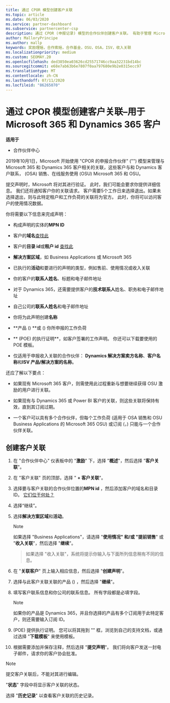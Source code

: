 ```yaml
---
title: 通过 CPOR 模型创建客户关联
ms.topic: article
ms.date: 06/03/2020
ms.service: partner-dashboard
ms.subservice: partnercenter-csp
description: 通过 CPOR (申报记录) 模型的合作伙伴创建客户关联。 有助于管理 Microsoft 365 和 Dynamics 365 客户的销售、使用情况、& 奖励。
author: MalloryPrincipe
ms.author: mallp
keywords: 奖励理赔，合作索赔，合作基金，OSU，OSA，ISV，收入关联
ms.localizationpriority: medium
ms.custom: SEOMAY.20
ms.openlocfilehash: ded3850ea03626cd25571746cc9aa32231bd14bc
ms.sourcegitcommit: e68e7ab63b6e7807f0aa797680e9b2e0315ecc97
ms.translationtype: MT
ms.contentlocale: zh-CN
ms.lasthandoff: 07/11/2020
ms.locfileid: "86265070"
---
```

# <a name="create-a-customer-association-via-the-cpor-model--use-for-microsoft-365-and-dynamics-365-customers"></a>通过 CPOR 模型创建客户关联–用于 Microsoft 365 和 Dynamics 365 客户

**适用于**

- 合作伙伴中心

2019年10月1日，Microsoft 开始使用 "CPOR 的申报合作伙伴" ("") 模型来管理与 Microsoft 365 和 Dynamics 365 客户相关的关联，这些客户与和 Dynamics 客户联系， (OSA) 销售、在线服务使用 (OSU) Microsoft 365 和 OSU。

提交声明时，Microsoft 将对其进行验证。 此时，我们可能会要求你提供详细信息。 我们还将通知客户你的关联请求。 客户需要5个工作日来选择退出。如果未选择退出，则与此特定租户和工作负荷的关联将为官方。 此时，你将可以访问客户的使用情况数据。 

你将需要以下信息来完成声明：

- 构成声明的实体的**MPN ID**

- 客户的**域名**[查找此](https://docs.microsoft.com/partner-center/find-customer-domain-name)

- 客户的**目录 id**或**租户 id** [查找此](https://docs.microsoft.com/partner-center/find-customer-domain-name)

- **解决方案区域**，如 Business Applications 或 Microsoft 365

- 已执行的**活动**和要进行的声明的类型，例如售前、使用情况或收入关联

- 你的客户的**联系人姓名**、标题和电子邮件地址

- 对于 Dynamics 365，还需要提供客户的**技术联系人**姓名、职务和电子邮件地址

- 自己公司的**联系人姓名**和电子邮件地址

- 你将为此声明创建**名称**

- **产品 () **或 () 你所申报的工作负荷

- ** (POE) 的执行证明**，如客户签署的工作声明。 你还可以下载要使用的 POE 模板。

- 仅适用于申报收入关联的合作伙伴： **Dynamics 解决方案卖方名称**、**客户名称**和**ISV 产品/解决方案的名称**。 

还应了解以下要点：

- 如果现有 Microsoft 365 客户，则需使用此过程重新与想要继续获得 OSU 激励的用户进行关联。

- 如果现有与 Dynamics 365 或 Power BI 客户的关联，则这些关联将保持有效，直到其订阅过期。

- 一个客户可以具有多个合作伙伴，但每个工作负荷 (适用于 OSA 销售和 OSU Business Applications 的 Microsoft 365 OSU) 或订阅 (，) 只能与一个合作伙伴关联。

## <a name="create-a-customer-association"></a>创建客户关联

1. 在 "合作伙伴中心" 仪表板中的 "**激励**" 下，选择 "**概述**"，然后选择 "**客户关联**"。 

2. 在 "客户关联" 页的顶部，选择 " **+ 客户关联**"。

3. 选择要与客户关联的合作伙伴位置的**MPN id** ，然后添加客户的域名和目录 ID。 [它们位于何处？](https://docs.microsoft.com/partner-center/find-customer-domain-name)

4. 选择“继续”。

5. 选择**解决方案区域**和**活动**。 

   >[!Note]
   >
   >如果选择 "Business Applications"，请选择 "**使用情况" 和/或 "提前销售**" 或 "**收入关联**"，然后选择 "**继续**"。 

   >如果选择 "收入关联"，系统将提示你输入与下面所列信息稍有不同的信息。

6. 在 "**关联客户**" 页上输入相应信息，然后选择 "**创建声明**"。

7. 选择与此客户关联关联的产品 () ，然后选择 "**继续**"。

8. 填写客户联系信息和你公司的联系信息。 所有字段都是必填字段。 

   >[!NOTE]
   >如果你的产品是 Dynamics 365，并且你选择的产品有多个订阅用于此特定客户，则还需要输入订阅 ID。

9.  (POE) 提供执行证明。 您可以将其拖到 "" 框，浏览到自己的支持文档，或通过选择 "**下载模板**" 来使用模板。 

10. 根据需要添加并保存注释，然后选择 "**提交声明**"。 我们将向客户发送一封电子邮件，请求你的客户协会批准。

   >[!NOTE]
   >提交客户关联后，不能对其进行编辑。

"**状态**" 字段中将显示客户关联的状态。

选择 "**历史记录**" 以查看客户关联的历史记录。
